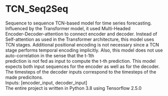 # TCN_Seq2Seq
Sequence to sequence TCN-based model for time series forecasting.  
        Influenced by the Transformer model, it used Multi-Headed  
        Encoder-Decoder-attention to connect encoder and decoder. Instead of  
        Self-attention as used in the Transformer architecture, this model uses  
        TCN stages. Additional positional encoding  is not necessary since a TCN  
        stage performs temporal encoding implicitly.
        Also, this model does not use auto-correlation in the sense that the t-1th  
        prediction is not fed as input to compute the t-th prediction.
        This model expects both input sequences for the encoder as well as for the decoder.  
        The timesteps of the decoder inputs correspond to the timesteps of the made predicitons.  
        Inputs: [encoder_input, decoder_input]  
        The entire project is written in Python 3.8 using Tensorflow 2.5.0
